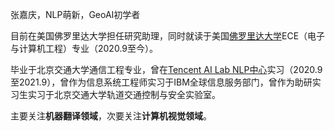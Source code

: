 张嘉庆，NLP萌新，GeoAI初学者

目前在美国佛罗里达大学担任研究助理，同时就读于美国[佛罗里达大学](https://www.ece.ufl.edu/)ECE（电子与计算机工程）专业（2020.9至今）。

毕业于北京交通大学通信工程专业，曾在[Tencent AI Lab NLP中心](https://ai.tencent.com/ailab/zh/index)实习（2020.9至2021.9），曾作为信息系统工程师实习于IBM全球信息服务部门，曾作为助研实习生实习于北京交通大学轨道交通控制与安全实验室。

主要关注**机器翻译领域**，次要关注**计算机视觉领域**。

